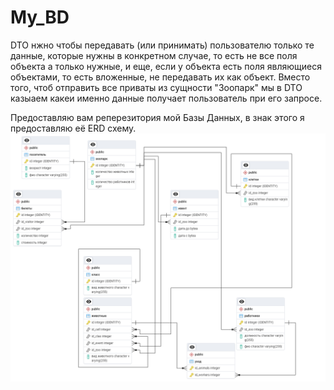 # My_BD

DTO нжно чтобы передавать (или принимать) пользователю только те данные, которые нужны в конкретном случае, то есть не все поля объекта а только нужные, и еще, если у объекта есть поля являющиеся объектами, то есть вложенные, не передавать их как объект. Вместо того, чтоб отправить все приваты из сущности "Зоопарк" мы в DTO казыаем какеи именно данные получает пользователь при его запросе.

 Предоставляю вам реперезитория мой Базы Данных, в знак этого я предоставляю её ERD схему.![alt text](ERD.png) 